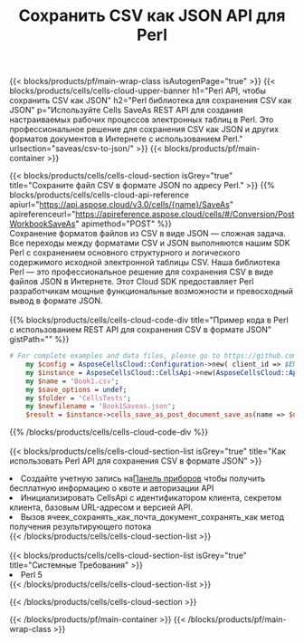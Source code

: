 ﻿---
title:  Сохранить CSV как JSON API для Perl
description:  Использование Aspose.Cells Cloud SDK для Perl для сохранения файла формата CSV в виде файла формата JSON.
url: /ru/perl/saveas/csv-to-json/
---
{{< blocks/products/pf/main-wrap-class isAutogenPage="true" >}}
{{< blocks/products/cells/cells-cloud-upper-banner h1="Perl API, чтобы сохранить CSV как JSON" h2="Perl библиотека для сохранения CSV как JSON" p="Используйте Cells SaveAs REST API для создания настраиваемых рабочих процессов электронных таблиц в Perl. Это профессиональное решение для сохранения CSV как JSON и других форматов документов в Интернете с использованием Perl." urlsection="saveas/csv-to-json/" >}}
{{< blocks/products/pf/main-container >}}

{{< blocks/products/cells/cells-cloud-section isGrey="true" title="Сохраните файл CSV в формате JSON по адресу Perl." >}}
{{% blocks/products/cells/cells-cloud-api-reference apiurl="https://api.aspose.cloud/v3.0/cells/{name}/SaveAs" apireferenceurl="https://apireference.aspose.cloud/cells/#/Conversion/PostWorkbookSaveAs" apimethod="POST" %}}
<br/>
Сохранение форматов файлов из CSV в виде JSON — сложная задача. Все переходы между форматами CSV и JSON выполняются нашим SDK Perl с сохранением основного структурного и логического содержимого исходной электронной таблицы CSV. Наша библиотека Perl — это профессиональное решение для сохранения CSV в виде файлов JSON в Интернете. Этот Cloud SDK предоставляет Perl разработчикам мощные функциональные возможности и превосходный вывод в формате JSON.
<br/>
<br/>
{{% blocks/products/cells/cells-cloud-code-div title="Пример кода в Perl с использованием REST API для сохранения CSV в формате JSON" gistPath="" %}}
  
```perl
# For complete examples and data files, please go to https://github.com/aspose-cells-cloud/aspose-cells-cloud-perl/
    my $config = AsposeCellsCloud::Configuration->new( client_id => $ENV{'ProductClientId'}, client_secret => $ENV{'ProductClientSecret'});
    my $instance = AsposeCellsCloud::CellsApi->new(AsposeCellsCloud::ApiClient->new( $config));
    my $name = 'Book1.csv';
    my $save_options = undef;
    my $folder = 'CellsTests';
    my $newfilename = 'Book1Saveas.json';
    $result = $instance->cells_save_as_post_document_save_as(name => $name,save_options => $save_options, newfilename => $newfilename, folder => $folder);
```
  
{{% /blocks/products/cells/cells-cloud-code-div %}}
<br/>
<br/>
{{< blocks/products/cells/cells-cloud-section-list isGrey="true" title="Как использовать Perl API для сохранения CSV в формате JSON" >}}
<li> Создайте учетную запись на<a href="https://dashboard.aspose.cloud/">Панель приборов</a> чтобы получить бесплатную информацию о квоте и авторизации API</li>
<li>Инициализировать CellsApi с идентификатором клиента, секретом клиента, базовым URL-адресом и версией API.</li>
<li>Вызов ячеек_сохранять_как_почта_документ_сохранять_как метод получения результирующего потока</li>
{{< /blocks/products/cells/cells-cloud-section-list >}}
<br/>
<br/>
{{< blocks/products/cells/cells-cloud-section-list isGrey="true" title="Системные Требования" >}}
<li>Perl 5</li>
{{< /blocks/products/cells/cells-cloud-section-list >}}

{{< /blocks/products/cells/cells-cloud-section >}}

{{< /blocks/products/pf/main-container >}}
{{< /blocks/products/pf/main-wrap-class >}}
